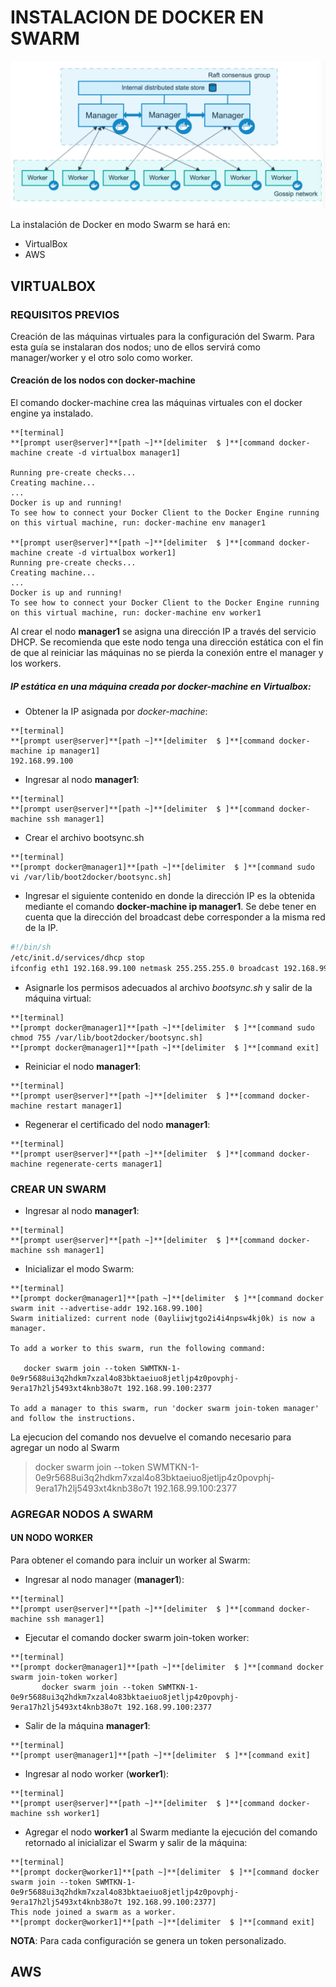 # INSTALACION DE DOCKER EN SWARM

![](/assets/swarm-diagram.png)

La instalación de Docker en modo Swarm se hará en:

* VirtualBox
* AWS

## VIRTUALBOX

### REQUISITOS PREVIOS

Creación de las máquinas virtuales para la configuración del Swarm. Para esta guía se instalaran dos nodos; uno de ellos servirá como manager/worker y el otro solo como worker.

#### Creación de los nodos con docker-machine

El comando docker-machine crea las máquinas virtuales con el docker engine ya instalado.

```
**[terminal]
**[prompt user@server]**[path ~]**[delimiter  $ ]**[command docker-machine create -d virtualbox manager1]

Running pre-create checks...
Creating machine...
...
Docker is up and running!
To see how to connect your Docker Client to the Docker Engine running on this virtual machine, run: docker-machine env manager1

**[prompt user@server]**[path ~]**[delimiter  $ ]**[command docker-machine create -d virtualbox worker1]
Running pre-create checks...
Creating machine...
...
Docker is up and running!
To see how to connect your Docker Client to the Docker Engine running on this virtual machine, run: docker-machine env worker1
```

Al crear el nodo **manager1** se asigna una dirección IP a través del servicio DHCP. Se recomienda que este nodo tenga una dirección estática con el fin de que al reiniciar las máquinas no se pierda la conexión entre el manager y los workers.

##### IP estática en una máquina creada por _docker-machine_ en Virtualbox:

* Obtener la IP asignada por _docker-machine_:

 ```
**[terminal]
**[prompt user@server]**[path ~]**[delimiter  $ ]**[command docker-machine ip manager1]
192.168.99.100
```

* Ingresar al nodo **manager1**:

 ```
**[terminal]
**[prompt user@server]**[path ~]**[delimiter  $ ]**[command docker-machine ssh manager1]
```

* Crear el archivo bootsync.sh

 ```
**[terminal]
**[prompt docker@manager1]**[path ~]**[delimiter  $ ]**[command sudo vi /var/lib/boot2docker/bootsync.sh]
```

* Ingresar el siguiente contenido en donde la dirección IP es la obtenida mediante el comando **docker-machine ip manager1**. Se debe tener en cuenta que la dirección del broadcast debe corresponder a la misma red de la IP.

 ```bash
#!/bin/sh
/etc/init.d/services/dhcp stop
ifconfig eth1 192.168.99.100 netmask 255.255.255.0 broadcast 192.168.99.255 up
```

* Asignarle los permisos adecuados al archivo _bootsync.sh_ y salir de la máquina virtual:

 ```
**[terminal]
**[prompt docker@manager1]**[path ~]**[delimiter  $ ]**[command sudo chmod 755 /var/lib/boot2docker/bootsync.sh]
**[prompt docker@manager1]**[path ~]**[delimiter  $ ]**[command exit]
```

* Reiniciar el nodo **manager1**:

 ```
**[terminal]
**[prompt user@server]**[path ~]**[delimiter  $ ]**[command docker-machine restart manager1]
```

* Regenerar el certificado del nodo **manager1**:

 ```
**[terminal]
**[prompt user@server]**[path ~]**[delimiter  $ ]**[command docker-machine regenerate-certs manager1]
```

### CREAR UN SWARM

* Ingresar al nodo **manager1**:

 ```
**[terminal]
**[prompt user@server]**[path ~]**[delimiter  $ ]**[command docker-machine ssh manager1]
```

* Inicializar el modo Swarm:

 ```
**[terminal]
**[prompt docker@manager1]**[path ~]**[delimiter  $ ]**[command docker swarm init --advertise-addr 192.168.99.100]
Swarm initialized: current node (0ayliiwjtgo2i4i4npsw4kj0k) is now a manager.

To add a worker to this swarm, run the following command:

    docker swarm join --token SWMTKN-1-0e9r5688ui3q2hdkm7xzal4o83bktaeiuo8jetljp4z0povphj-9era17h2lj5493xt4knb38o7t 192.168.99.100:2377

To add a manager to this swarm, run 'docker swarm join-token manager' and follow the instructions.
```

 La ejecucion del comando nos devuelve el comando necesario para agregar un nodo al Swarm

 > docker swarm join --token SWMTKN-1-0e9r5688ui3q2hdkm7xzal4o83bktaeiuo8jetljp4z0povphj-9era17h2lj5493xt4knb38o7t 192.168.99.100:2377

### AGREGAR NODOS A SWARM

#### UN NODO WORKER

Para obtener el comando para incluir un worker al Swarm:

* Ingresar al nodo manager \(**manager1**\):

 ```
**[terminal]
**[prompt user@server]**[path ~]**[delimiter  $ ]**[command docker-machine ssh manager1]
```

* Ejecutar el comando docker swarm join-token worker:

 ```
**[terminal]
**[prompt docker@manager1]**[path ~]**[delimiter  $ ]**[command docker swarm join-token worker]
        docker swarm join --token SWMTKN-1-0e9r5688ui3q2hdkm7xzal4o83bktaeiuo8jetljp4z0povphj-9era17h2lj5493xt4knb38o7t 192.168.99.100:2377
```

* Salir de la máquina **manager1**:

 ```
**[terminal]
**[prompt user@manager1]**[path ~]**[delimiter  $ ]**[command exit]
```

* Ingresar al nodo worker \(**worker1**\):

 ```
**[terminal]
**[prompt user@server]**[path ~]**[delimiter  $ ]**[command docker-machine ssh worker1]
```

* Agregar el nodo **worker1** al Swarm mediante la ejecución del comando retornado al inicializar el Swarm y salir de la máquina:

 ```
**[terminal]
**[prompt docker@worker1]**[path ~]**[delimiter  $ ]**[command docker swarm join --token SWMTKN-1-0e9r5688ui3q2hdkm7xzal4o83bktaeiuo8jetljp4z0povphj-9era17h2lj5493xt4knb38o7t 192.168.99.100:2377]
This node joined a swarm as a worker.
**[prompt docker@worker1]**[path ~]**[delimiter  $ ]**[command exit]
```

 **NOTA**: Para cada configuración se genera un token personalizado.

## AWS



